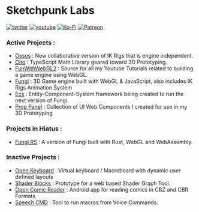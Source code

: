 # Sketchpunk Labs
[![twitter](https://img.shields.io/badge/Twitter-profile-blue?style=flat-square&logo=twitter)](https://twitter.com/SketchpunkLabs)
[![youtube](https://img.shields.io/badge/Youtube-subscribe-red?style=flat-square&logo=youtube)](https://youtube.com/c/sketchpunklabs)
[![Ko-Fi](https://img.shields.io/badge/Ko_Fi-donate-orange?style=flat-square&logo=youtube)](https://ko-fi.com/sketchpunk)
[![Patreon](https://img.shields.io/badge/Patreon-donate-red?style=flat-square&logo=youtube)](https://www.patreon.com/sketchpunk)

### Active Projects : 
- [Ossos](https://github.com/sketchpunklabs/ossos) : New collaborative version of IK Rigs that is engine independent.
- [Oito](https://github.com/sketchpunk/oito) : TypeScript Math Library geared toward 3D Prototyping.
- [FunWithWebGL2](https://github.com/sketchpunk/FunWithWebGL2) : Source for all my Youtube Tutorials related to building a game engine using WebGL.
- [Fungi](https://github.com/sketchpunk/Fungi) : 3D Game engine built with WebGL & JavaScript, also includes IK Rigs Animation System
- [Ecs](https://github.com/sketchpunk/ecs) : Entity-Component-System framework being created to run the next version of Fungi.
- [Prop Panel](https://github.com/sketchpunk/proppanel) : Collection of UI Web Components I created for use in my 3D Prototyping

### Projects in Hiatus : 
- [Fungi RS](https://github.com/sketchpunk/fungi_rs) : A version of Fungi built with Rust, WebGL and WebAssembly.

### Inactive Projects : 
- [Open Keyboard](https://github.com/sketchpunk/openkeyboard) : Virtual keyboard / Macroboard with dynamic user defined layouts
- [Shader Blocks](https://github.com/sketchpunk/ShaderBlocks) : Prototype for a web based Shader Graph Tool.
- [Open Comic Reader](https://github.com/sketchpunk/opencomicreader) : Android app for reading comics in CBZ and CBR Formats
- [Speech CMD](https://github.com/sketchpunk/SpeechCMD) : Tool to run macros from Voice Commands.

<!--
**sketchpunk/sketchpunk** is a ✨ _special_ ✨ repository because its `README.md` (this file) appears on your GitHub profile.

Here are some ideas to get you started:

- 🔭 I’m currently working on ...
- 🌱 I’m currently learning ...
- 👯 I’m looking to collaborate on ...
- 🤔 I’m looking for help with ...
- 💬 Ask me about ...
- 📫 How to reach me: ...
- 😄 Pronouns: ...
- ⚡ Fun fact: ...
-->
